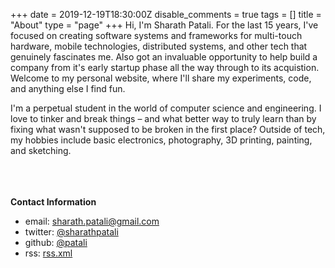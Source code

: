 +++
date = 2019-12-19T18:30:00Z
disable_comments = true
tags = []
title = "About"
type = "page"
+++
Hi, I'm Sharath Patali. For the last 15 years, I've focused on creating software systems and frameworks for multi-touch hardware, mobile technologies, distributed systems, and other tech that genuinely fascinates me. Also got an invaluable opportunity to help build a company from it's early startup phase all the way through to its acquistion. Welcome to my personal website, where I'll share my experiments, code, and anything else I find fun.

I'm a perpetual student in the world of computer science and engineering. I love to tinker and break things – and what better way to truly learn than by fixing what wasn't supposed to be broken in the first place? Outside of tech, my hobbies include basic electronics, photography, 3D printing, painting, and sketching.

  \
  \
  \
**Contact Information**
- email: sharath.patali@gmail.com  
- <span class="material-symbols-outlined">twitter</span>: [@sharathpatali](https://twitter.com/sharathpatali)  
- github: [@patali](https://github.com/patali)  
- rss: [rss.xml](https://patali.dev/index.xml)